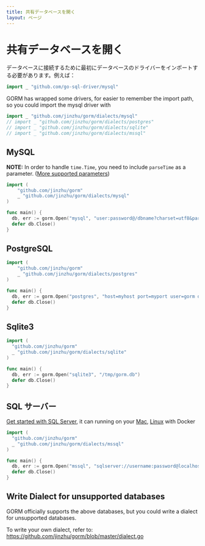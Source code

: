 ```yaml
---
title: 共有データベースを開く
layout: ページ
---
```

# 共有データベースを開く

データベースに接続するために最初にデータベースのドライバーをインポートする必要があります。例えば：

```go
import _ "github.com/go-sql-driver/mysql"
```

GORM has wrapped some drivers, for easier to remember the import path, so you could import the mysql driver with

```go
import _ "github.com/jinzhu/gorm/dialects/mysql"
// import _ "github.com/jinzhu/gorm/dialects/postgres"
// import _ "github.com/jinzhu/gorm/dialects/sqlite"
// import _ "github.com/jinzhu/gorm/dialects/mssql"
```

## MySQL

**NOTE:** In order to handle `time.Time`, you need to include `parseTime` as a parameter. ([More supported parameters](https://github.com/go-sql-driver/mysql#parameters))

```go
import (
    "github.com/jinzhu/gorm"
    _ "github.com/jinzhu/gorm/dialects/mysql"
)

func main() {
  db, err := gorm.Open("mysql", "user:password@/dbname?charset=utf8&parseTime=True&loc=Local")
  defer db.Close()
}
```

## PostgreSQL

```go
import (
    "github.com/jinzhu/gorm"
    _ "github.com/jinzhu/gorm/dialects/postgres"
)

func main() {
  db, err := gorm.Open("postgres", "host=myhost port=myport user=gorm dbname=gorm password=mypassword")
  defer db.Close()
}
```

## Sqlite3

```go
import (
  "github.com/jinzhu/gorm"
  _ "github.com/jinzhu/gorm/dialects/sqlite"
)

func main() {
  db, err := gorm.Open("sqlite3", "/tmp/gorm.db")
  defer db.Close()
}
```

## SQL サーバー

[Get started with SQL Server](https://www.microsoft.com/en-us/sql-server/developer-get-started/go), it can running on your [Mac](https://sqlchoice.azurewebsites.net/en-us/sql-server/developer-get-started/go/mac/), [Linux](https://sqlchoice.azurewebsites.net/en-us/sql-server/developer-get-started/go/ubuntu/) with Docker

```go
import (
  "github.com/jinzhu/gorm"
  _ "github.com/jinzhu/gorm/dialects/mssql"
)

func main() {
  db, err := gorm.Open("mssql", "sqlserver://username:password@localhost:1433?database=dbname")
  defer db.Close()
}
```

## Write Dialect for unsupported databases

GORM officially supports the above databases, but you could write a dialect for unsupported databases.

To write your own dialect, refer to: <https://github.com/jinzhu/gorm/blob/master/dialect.go>